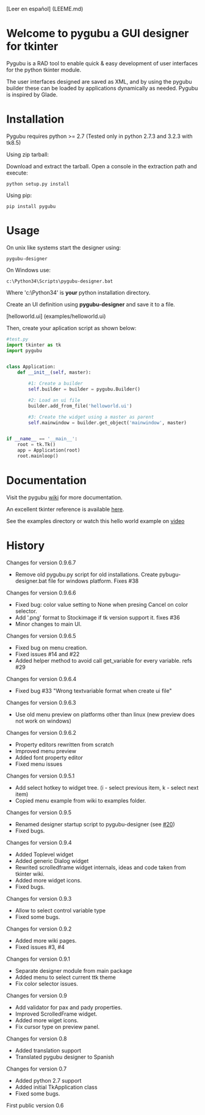 [Leer en español] (LEEME.md)

Welcome to pygubu a GUI designer for tkinter
============================================

Pygubu is a RAD tool to enable quick & easy development of user interfaces
for the python tkinter module.

The user interfaces designed are saved as XML, and by using the pygubu builder
these can be loaded by applications dynamically as needed.
Pygubu is inspired by Glade.

Installation
============

Pygubu requires python >= 2.7 (Tested only in python 2.7.3 and 3.2.3 with tk8.5)

Using zip tarball:

Download and extract the tarball. Open a console in the extraction path
 and execute:

```
python setup.py install
```

Using pip:

```
pip install pygubu
```


Usage
=====

On unix like systems start the designer using:

```
pygubu-designer
```

On Windows use:

```
c:\Python34\Scripts\pygubu-designer.bat
```

Where 'c:\Python34' is **your** python installation directory.

Create an UI definition using **pygubu-designer** and save it to a file.

[helloworld.ui] (examples/helloworld.ui)

Then, create
your aplication script as shown below:

```python
#test.py
import tkinter as tk
import pygubu


class Application:
    def __init__(self, master):

        #1: Create a builder
        self.builder = builder = pygubu.Builder()

        #2: Load an ui file
        builder.add_from_file('helloworld.ui')

        #3: Create the widget using a master as parent
        self.mainwindow = builder.get_object('mainwindow', master)


if __name__ == '__main__':
    root = tk.Tk()
    app = Application(root)
    root.mainloop()
```

Documentation
=============

Visit the pygubu [wiki](https://github.com/alejandroautalan/pygubu/wiki) for more documentation.

An excellent tkinter reference is available [here](http://www.nmt.edu/tcc/help/pubs/tkinter/web/index.html).

See the examples directory or watch this hello world example on [video](http://youtu.be/wuzV9P8geDg)


History
=======

Changes for version 0.9.6.7

  * Remove old pygubu.py script for old installations.
    Create pybugu-designer.bat file for windows platform. Fixes #38

Changes for version 0.9.6.6

  * Fixed bug: color value setting to None when presing Cancel on color selector.
  * Add '.png' format to Stockimage if tk version support it. fixes #36
  * Minor changes to main UI.

Changes for version 0.9.6.5

  * Fixed bug on menu creation.
  * Fixed issues #14 and #22
  * Added helper method to avoid call get_variable for every variable. refs #29

Changes for version 0.9.6.4

  * Fixed bug #33 "Wrong textvariable format when create ui file"

Changes for version 0.9.6.3

  * Use old menu preview on platforms other than linux  (new preview does not work on windows)

Changes for version 0.9.6.2

  * Property editors rewritten from scratch
  * Improved menu preview
  * Added font property editor
  * Fixed menu issues

Changes for version 0.9.5.1

  * Add select hotkey to widget tree. (i - select previous item, k - select next item)
  * Copied menu example from wiki to examples folder.

Changes for version 0.9.5

  * Renamed designer startup script to pygubu-designer (see [#20](/../../issues/20))
  * Fixed bugs.

Changes for version 0.9.4

  * Added Toplevel widget
  * Added generic Dialog widget
  * Rewrited scrolledframe widget internals, ideas and code taken from tkinter wiki.
  * Added more widget icons.
  * Fixed bugs.

Changes for version 0.9.3
    
  * Allow to select control variable type
  * Fixed some bugs.

Changes for version 0.9.2

  * Added more wiki pages.
  * Fixed issues #3, #4

Changes for version 0.9.1

  * Separate designer module from main package
  * Added menu to select current ttk theme
  * Fix color selector issues.

Changes for version 0.9

  * Add validator for pax and pady properties.
  * Improved ScrolledFrame widget.
  * Added more wiget icons.
  * Fix cursor type on preview panel.

Changes for version 0.8

  * Added translation support
  * Translated pygubu designer to Spanish

Changes for version 0.7

  * Added python 2.7 support
  * Added initial TkApplication class
  * Fixed some bugs.

First public version 0.6
